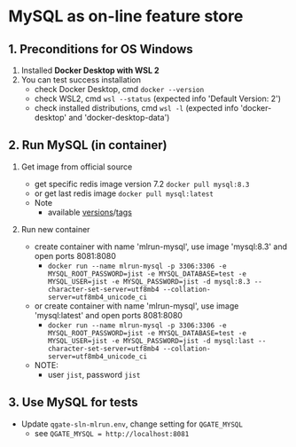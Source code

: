 # MySQL as on-line feature store

## 1. Preconditions for OS Windows

1. Installed **Docker Desktop with WSL 2**
2. You can test success installation
   - check Docker Desktop, cmd `docker --version`
   - check WSL2, cmd `wsl --status` (expected info 'Default Version: 2')
   - check installed distributions, cmd `wsl -l` (expected info 'docker-desktop' and 'docker-desktop-data')

## 2. Run MySQL (in container)

1. Get image from official source
   - get specific redis image version 7.2 `docker pull mysql:8.3`
   - or get last redis image `docker pull mysql:latest`
   - Note
     - available [versions](https://hub.docker.com/_/mysql)/[tags](https://hub.docker.com/_/mysql/tags)


2. Run new container
   - create container with name 'mlrun-mysql', use image 'mysql:8.3' and open ports 8081:8080
     - `docker run --name mlrun-mysql -p 3306:3306 -e MYSQL_ROOT_PASSWORD=jist -e MYSQL_DATABASE=test -e MYSQL_USER=jist -e MYSQL_PASSWORD=jist -d mysql:8.3 --character-set-server=utf8mb4 --collation-server=utf8mb4_unicode_ci`
   - or create container with name 'mlrun-mysql', use image 'mysql:latest' and open ports 8081:8080
     - `docker run --name mlrun-mysql -p 3306:3306 -e MYSQL_ROOT_PASSWORD=jist -e MYSQL_DATABASE=test -e MYSQL_USER=jist -e MYSQL_PASSWORD=jist -d mysql:last --character-set-server=utf8mb4 --collation-server=utf8mb4_unicode_ci`
   - NOTE:
     - user `jist`, password `jist`

<!--
default port 3306

docker run -d -p 3306:3306 --name mysql-docker-container -e MYSQL_ROOT_PASSWORD=sergey -e MYSQL_DATABASE=photo_app -e MYSQL_USER=sergey -e MYSQL_PASSWORD=sergey mysql/mysql-server:latest
docker exec -it mysql-docker-container bash
mysql -u root -p
SELECT user FROM mysql.user;
show databases;
-->

## 3. Use MySQL for tests

 - Update `qgate-sln-mlrun.env`, change setting for `QGATE_MYSQL`
   - see `QGATE_MYSQL = http://localhost:8081`

